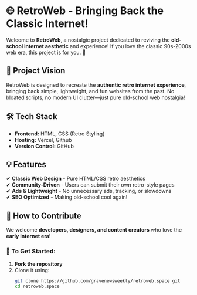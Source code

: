 # 🌐 RetroWeb - Bringing Back the Classic Internet!  

Welcome to **RetroWeb**, a nostalgic project dedicated to reviving the **old-school internet aesthetic** and experience! If you love the classic 90s-2000s web era, this project is for you. 🚀  

## 🎯 Project Vision  
RetroWeb is designed to recreate the **authentic retro internet experience**, bringing back simple, lightweight, and fun websites from the past. No bloated scripts, no modern UI clutter—just pure old-school web nostalgia!  

## 🛠️ Tech Stack  
- **Frontend:** HTML, CSS (Retro Styling)  
- **Hosting:** Vercel, Github
- **Version Control:** GitHub  

## 💡 Features  
✔ **Classic Web Design** - Pure HTML/CSS retro aesthetics  
✔ **Community-Driven** - Users can submit their own retro-style pages  
✔ **Ads & Lightweight** - No unnecessary ads, tracking, or slowdowns  
✔ **SEO Optimized** - Making old-school cool again!  

## 🚀 How to Contribute  
We welcome **developers, designers, and content creators** who love the **early internet era**!  

### 📌 To Get Started:  
1. **Fork the repository**  
2. Clone it using:  
   ```sh
   git clone https://github.com/gravenewsweekly/retroweb.space git
   cd retroweb.space
